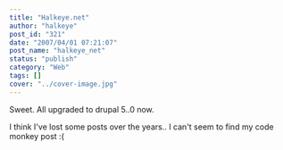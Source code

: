 ```yaml
---
title: "Halkeye.net"
author: "halkeye"
post_id: "321"
date: "2007/04/01 07:21:07"
post_name: "halkeye_net"
status: "publish"
category: "Web"
tags: []
cover: "../cover-image.jpg"
---
```


Sweet. All upgraded to drupal 5..0 now.




I think I've lost some posts over the years.. I can't seem to find my code monkey post :(